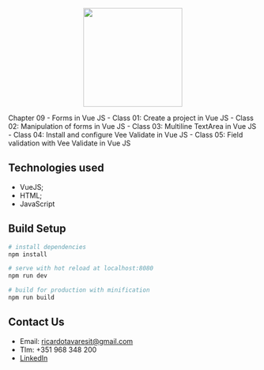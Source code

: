 <p align="center"><img src="https://www.vectorlogo.zone/logos/vuejs/vuejs-ar21.svg" width="200px"></p>
Chapter 09 - Forms in Vue JS
- Class 01: Create a project in Vue JS
- Class 02: Manipulation of forms in Vue JS
- Class 03: Multiline TextArea in Vue JS
- Class 04: Install and configure Vee Validate in Vue JS
- Class 05: Field validation with Vee Validate in Vue JS

## Technologies used

- VueJS;
- HTML;
- JavaScript


## Build Setup

``` bash
# install dependencies
npm install

# serve with hot reload at localhost:8080
npm run dev

# build for production with minification
npm run build
```

## Contact Us

- Email: ricardotavaresit@gmail.com
- Tlm: +351 968 348 200
- [LinkedIn](https://www.linkedin.com/in/ricardotavaresit/)
